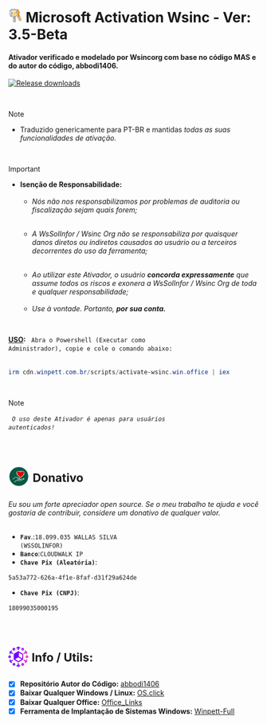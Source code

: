 # [<a href="https://github.com/wssolinfor/Microsoft-Activation-Wsinc"><img src="https://github.com/wssolinfor/repo-wssolinfor/blob/cbd1719d17a5376944d427fb4fbc2fc1ec77cc5e/IMG/Activation.png" width="28">](https://github.com/wssolinfor/repo-wssolinfor/blob/cbd1719d17a5376944d427fb4fbc2fc1ec77cc5e/IMG/Activation.png)</a> Microsoft Activation Wsinc - Ver: 3.5-Beta

#### Ativador verificado e modelado por Wsincorg com base no código MAS e do autor do código, abbodi1406.
[![Release downloads](https://pub-76fb82ed2f9047bbb8431c8aadeee984.r2.dev/statics/total_users_actives.svg)](https://github.com/wssolinfor/Microsoft-Activation-Wsinc)

<br>

> [!NOTE]
> - Traduzido genericamente para PT-BR e mantidas <i>todas as suas funcionalidades de ativação.</i><br>
<br>

> [!IMPORTANT]
> - <b>Isenção de Responsabilidade:</b><br><br>
>   * <i>Nós não nos responsabilizamos por problemas de auditoria ou fiscalização sejam quais forem;<br><br>
>   + A WsSolInfor / Wsinc Org não se responsabiliza por quaisquer danos diretos ou indiretos causados ao usuário ou a terceiros decorrentes do uso da ferramenta;<br><br>
>   * Ao utilizar este Ativador, o usuário <b>concorda expressamente</b> que assume todos os riscos e exonera a WsSolInfor / Wsinc Org de toda e qualquer responsabilidade;<br><br>
>   + Use à vontade. Portanto, <b>por sua conta.</b></i><br>
<br>

<b><ins>USO</ins>:</b> <code> Abra o Powershell (Executar como Administrador), copie e cole o comando abaixo: </code><br>
<br>

 ```powershell
irm cdn.winpett.com.br/scripts/activate-wsinc.win.office | iex
```
<br>

> [!NOTE]
>  <code><i> O uso deste Ativador é apenas para usuários autenticados!</i> </code>
<br>

# <img src="https://raw.githubusercontent.com/wssolinfor/repo-wssolinfor/main/IMG/Donation%20-%20Wsinc.png" width="42"> <sup>Donativo</sup>

<i>Eu sou um forte apreciador open source. Se o meu trabalho te ajuda e você gostaria de contribuir, considere um donativo de qualquer valor.</i>
<br><br>

* <code><b>Fav</b></code>.:<code>18.099.035 WALLAS SILVA (WSSOLINFOR)</code><br>
* <code><b>Banco</b></code>:<code>CLOUDWALK IP</code>
* <code><b>Chave Pix (Aleatória)</b></code>:
```
5a53a772-626a-4f1e-8faf-d31f29a624de
```
   * <code><b>Chave Pix (CNPJ)</b></code>:
```
18099035000195
```
<br>

# <img src="https://raw.githubusercontent.com/wssolinfor/repo-wssolinfor/main/IMG/registry-marketing-icon.svg" width="40"> <sup>Info / Utils:</sup>

- [x] <b>Repositório Autor do Código:</b> <a href="https://github.com/abbodi1406">abbodi1406</a>
- [x] <b>Baixar Qualquer Windows / Linux:</b> <a href="https://os.click/en">OS.click</a>
- [x] <b>Baixar Qualquer Office:</b> <a href="https://gravesoft.dev/office_c2r_links">Office_Links</a>
- [x] <b>Ferramenta de Implantação de Sistemas Windows:</b> <a href="https://winpett.com.br">Winpett-Full</a>
